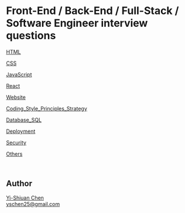 # Front-End / Back-End / Full-Stack / Software Engineer interview questions

[HTML](Questions/HTML.md) 

[CSS](Questions/CSS.md)

[JavaScript](Questions/JavaScript.md)

[React](Questions/React.md)

[Website](Questions/Website.md)

[Coding_Style_Principles_Strategy](Questions/Coding_Style_Principles_Strategy.md)

[Database_SQL](Questions/Database_SQL.md)

[Deployment](Questions/Deployment.md)

[Security](Questions/Security.md)

[Others](Questions/Others.md)

</br>

## Author
[Yi-Shiuan Chen](https://www.linkedin.com/in/yschen25) <br/>
yschen25@gmail.com

